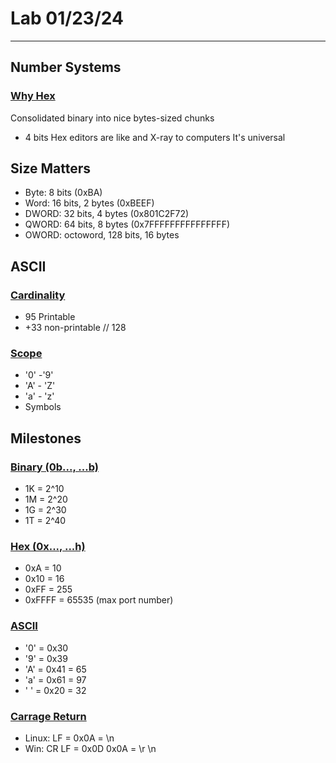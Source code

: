 # Lab 01/23/24
---
## Number Systems
### <ins>Why Hex</ins>
Consolidated binary into nice bytes-sized chunks
* 4 bits
Hex editors are like and X-ray to computers
It's universal

## Size Matters
* Byte: 8 bits (0xBA)
* Word: 16 bits, 2 bytes (0xBEEF)
* DWORD: 32 bits, 4 bytes (0x801C2F72)
* QWORD: 64 bits, 8 bytes (0x7FFFFFFFFFFFFFFF)
* OWORD: octoword, 128 bits, 16 bytes

## ASCII
### <ins>Cardinality</ins>
* 95 Printable
* +33 non-printable // 128

### <ins>Scope</ins>
* '0' -'9'
* 'A' - 'Z'
* 'a' - 'z'
* Symbols

## Milestones
### <ins>Binary (0b..., ...b)</ins>
* 1K = 2^10
* 1M = 2^20
* 1G = 2^30
* 1T = 2^40

### <ins>Hex (0x..., ...h)</ins>
* 0xA = 10
* 0x10 = 16
* 0xFF = 255
* 0xFFFF = 65535 (max port number)

### <ins>ASCII</ins>
* '0' = 0x30
* '9' = 0x39
* 'A' = 0x41 = 65
* 'a' = 0x61 = 97
* ' ' = 0x20 = 32

### <ins>Carrage Return</ins>
* Linux: LF = 0x0A = \n
* Win: CR LF = 0x0D 0x0A = \r \n






